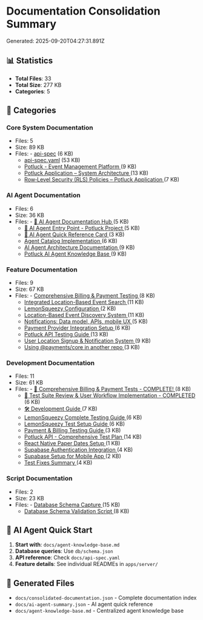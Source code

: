 # Documentation Consolidation Summary

Generated: 2025-09-20T04:27:31.891Z

## 📊 Statistics
- **Total Files**: 33
- **Total Size**: 277 KB
- **Categories**: 5

## 📂 Categories

### Core System Documentation
- Files: 5
- Size: 89 KB
- Files:   - [api-spec](docs/core/api-spec.md) (6 KB)
  - [api-spec.yaml](docs/api-spec.yaml) (53 KB)
  - [Potluck - Event Management Platform](README.md) (9 KB)
  - [Potluck Application – System Architecture](docs/core/architecture.md) (13 KB)
  - [Row‑Level Security (RLS) Policies – Potluck Application](docs/core/rls-policies.md) (7 KB)

### AI Agent Documentation
- Files: 6
- Size: 36 KB
- Files:   - [🤖 AI Agent Documentation Hub](docs/agent/README.md) (5 KB)
  - [🤖 AI Agent Entry Point - Potluck Project](docs/agent/AGENT_ENTRY_POINT.md) (5 KB)
  - [🤖 AI Agent Quick Reference Card](docs/agent/AI_AGENT_QUICK_REFERENCE.md) (3 KB)
  - [Agent Catalog Implementation](docs/agent/AGENT_CATALOG_IMPLEMENTATION.md) (6 KB)
  - [AI Agent Architecture Documentation](docs/agent/AGENT_ARCHITECTURE.md) (9 KB)
  - [Potluck AI Agent Knowledge Base](docs/agent/agent-knowledge-base.md) (9 KB)

### Feature Documentation
- Files: 9
- Size: 67 KB
- Files:   - [Comprehensive Billing & Payment Testing](docs/features/TEST_BILLING_README.md) (8 KB)
  - [Integrated Location-Based Event Search](docs/features/INTEGRATED_LOCATION_SEARCH_README.md) (11 KB)
  - [LemonSqueezy Configuration](docs/features/LEMONSQUEEZY_CONFIG.md) (2 KB)
  - [Location-Based Event Discovery System](docs/features/LOCATION_DISCOVERY_README.md) (11 KB)
  - [Notifications: Data model, APIs, mobile UX](docs/features/NOTIFICATIONS.md) (5 KB)
  - [Payment Provider Integration Setup](docs/features/PAYMENT_PROVIDERS_SETUP.md) (6 KB)
  - [Potluck API Testing Guide](docs/features/TESTING_README.md) (13 KB)
  - [User Location Signup & Notification System](docs/features/USER_LOCATION_SIGNUP_README.md) (9 KB)
  - [Using @payments/core in another repo](docs/features/README.PAYMENTS-CONSUMER.md) (3 KB)

### Development Documentation
- Files: 11
- Size: 61 KB
- Files:   - [🎉 Comprehensive Billing & Payment Tests - COMPLETE!](docs/development/COMPREHENSIVE_BILLING_TESTS_SUMMARY.md) (8 KB)
  - [🎉 Test Suite Review & User Workflow Implementation - COMPLETED](docs/development/TEST_COMPLETION_SUMMARY.md) (6 KB)
  - [🛠️ Development Guide](docs/development/README.md) (7 KB)
  - [LemonSqueezy Complete Testing Guide](docs/development/LEMONSQUEEZY_COMPLETE_TESTING_GUIDE.md) (6 KB)
  - [LemonSqueezy Test Setup Guide](docs/development/LEMONSQUEEZY_TEST_SETUP.md) (6 KB)
  - [Payment & Billing Testing Guide](docs/development/PAYMENT_TESTING_GUIDE.md) (3 KB)
  - [Potluck API - Comprehensive Test Plan](docs/development/TEST_PLAN.md) (14 KB)
  - [React Native Paper Dates Setup](docs/development/REACT_NATIVE_PAPER_DATES_SETUP.md) (1 KB)
  - [Supabase Authentication Integration](docs/development/SUPABASE_AUTH_GUIDE.md) (4 KB)
  - [Supabase Setup for Mobile App](docs/development/SUPABASE_SETUP.md) (2 KB)
  - [Test Fixes Summary](docs/development/TEST_FIXES_SUMMARY.md) (4 KB)

### Script Documentation
- Files: 2
- Size: 23 KB
- Files:   - [Database Schema Capture](docs/scripts/SCHEMA_CAPTURE_README.md) (15 KB)
  - [Database Schema Validation Script](docs/scripts/SCHEMA_VALIDATION_README.md) (8 KB)

## 🤖 AI Agent Quick Start

1. **Start with**: `docs/agent-knowledge-base.md`
2. **Database queries**: Use `db/schema.json`
3. **API reference**: Check `docs/api-spec.yaml`
4. **Feature details**: See individual READMEs in `apps/server/`

## 📁 Generated Files

- `docs/consolidated-documentation.json` - Complete documentation index
- `docs/ai-agent-summary.json` - AI agent quick reference
- `docs/agent-knowledge-base.md` - Centralized agent knowledge base
